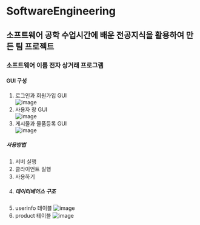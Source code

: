 # SoftwareEngineering
## 소프트웨어 공학 수업시간에 배운 전공지식을 활용하여 만든 팀 프로젝트
### 소프트웨어 이름 전자 상거래 프로그램
#### GUI 구성
1. 로그인과 회원가입 GUI<br> ![image](https://user-images.githubusercontent.com/46277114/122617403-2dc6ba80-d0c7-11eb-93ff-4aef71f4486e.png)
2. 사용자 창 GUI<br> ![image](https://user-images.githubusercontent.com/46277114/122617408-2f907e00-d0c7-11eb-897e-d99a9f29c74b.png)
3. 게시물과 물품등록 GUI<br> ![image](https://user-images.githubusercontent.com/46277114/122617414-33240500-d0c7-11eb-92ce-51fe834024ee.png)
##### 사용방법
1. 서버 실행  
2. 클라이언트 실행  
3. 사용하기
4. ##### 데이터베이스 구조
1. userinfo 테이블 ![image](https://user-images.githubusercontent.com/46277114/122616739-f73c7000-d0c5-11eb-8388-2ef7f7cec1d5.png)
2. product 테이블 ![image](https://user-images.githubusercontent.com/46277114/122616725-f0156200-d0c5-11eb-9e66-0431e9cabf77.png)


